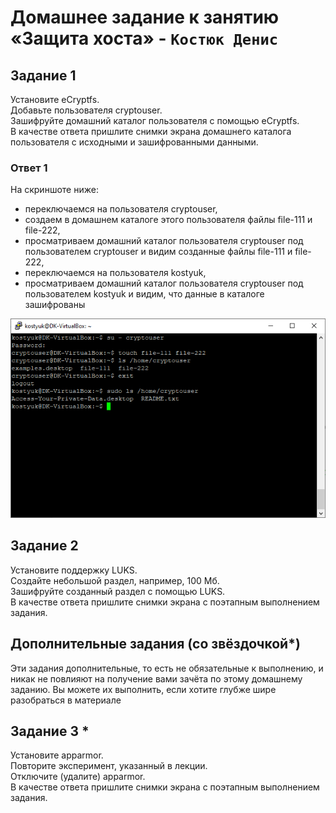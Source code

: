 # Домашнее задание к занятию «Защита хоста» - `Костюк Денис`

## Задание 1
Установите eCryptfs.  
Добавьте пользователя cryptouser.  
Зашифруйте домашний каталог пользователя с помощью eCryptfs.  
В качестве ответа пришлите снимки экрана домашнего каталога пользователя с исходными и зашифрованными данными.  

### Ответ 1
На скриншоте ниже: 
- переключаемся на пользователя cryptouser,  
- создаем в домашнем каталоге этого пользователя файлы file-111 и file-222,  
- просматриваем домашний каталог пользователя cryptouser под пользователем cryptouser и видим созданные файлы file-111 и file-222,  
- переключаемся на пользователя kostyuk,  
- просматриваем домашний каталог пользователя cryptouser под пользователем kostyuk и видим, что данные в каталоге зашифрованы  

![image](https://github.com/denniskostyuk/hostprotection/blob/main/task-1.png)

## Задание 2
Установите поддержку LUKS.  
Создайте небольшой раздел, например, 100 Мб.  
Зашифруйте созданный раздел с помощью LUKS.  
В качестве ответа пришлите снимки экрана с поэтапным выполнением задания.  

## Дополнительные задания (со звёздочкой*)
Эти задания дополнительные, то есть не обязательные к выполнению, и никак не повлияют на получение вами зачёта по этому домашнему заданию. Вы можете их выполнить, если хотите глубже шире разобраться в материале  

## Задание 3 *
Установите apparmor.  
Повторите эксперимент, указанный в лекции.  
Отключите (удалите) apparmor.  
В качестве ответа пришлите снимки экрана с поэтапным выполнением задания.  

